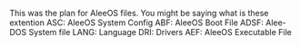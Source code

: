 This was the plan for AleeOS files.
You might be saying what is these extention
ASC: AleeOS System Config
ABF: AleeOS Boot File
ADSF: Alee-DOS System file
LANG: Language
DRI: Drivers
AEF: AleeOS Executable File